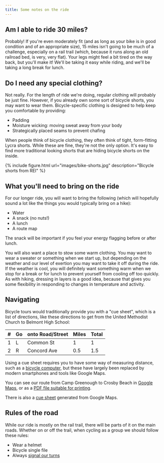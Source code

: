 ```yaml
---
title: Some notes on the ride
---
```


## Am I able to ride 30 miles?

Probably! If you're even moderately fit (and as long as your bike is
in good condition and of an appropriate size), 15 miles isn't going to
be much of a challenge, especially on a rail trail (which, because it
runs along an old railroad bed, is very, very flat). Your legs might
feel a bit tired on the way back, but you'll make it!  We'll be taking
it easy while riding, and we'll be taking a long break for lunch.

## Do I need any special clothing?

Not really. For the length of ride we're doing, regular clothing will
probably be just fine. However, if you already own some sort of
bicycle shorts, you may want to wear them. Bicycle-specific clothing
is designed to help keep you comfortable by providing:

- Padding 
- Moisture wicking: moving sweat away from your body
- Strategically placed seams to prevent chafing

When people think of bicycle clothing, they often think of tight,
form-fitting Lycra shorts. While these are fine, they're not the only
option. It's easy to find more traditional looking shorts that are
hiding bicycle shorts on the inside.

{% include figure.html url="images/bike-shorts.jpg" description="Bicycle shorts from REI" %}

## What you'll need to bring on the ride

For our longer ride, you will want to bring the following (which will
hopefully sound a lot like the things you would typically bring on a
hike):

- Water
- A snack (no nuts!)
- A lunch
- A route map

The snack will be important if you feel your energy flagging before or
after lunch.

You will also want a place to stow some warm clothing. You may want to
wear a sweater or something when we start up, but depending on the
weather and our level of exertion you may want to take it off during
the ride. If the weather is cool, you will definitely want something
warm when we stop for a break or for lunch to prevent yourself from
cooling off too quickly. As with hiking, dressing in layers is a good
idea, because that gives you some flexibility in responding to changes
in temperature and activity.

## Navigating

Bicycle tours would traditionally provide you with a "cue sheet",
which is a list of directions, like these directions to get from the
United Methodist Church to Belmont High School:

| # | Go | onto Road/Street | Miles | Total |
|---|----|------------------|-------|-------|
| 1 | L  | Common St        | 1     | 1     |
| 2 | R  | Concord Ave      | 0.5   | 1.5   |

Using a cue sheet requires you to have some way of measuring distance,
such as a [bicycle computer][], but these have largely been replaced
by modern smartphones and tools like Google Maps.

[bicycle computer]: https://www.amazon.com/XOSS-Computer-Speedometer-Waterproof-Bluetooth/dp/B083QLWSMF

You can see our route from Camp Greenough to Crosby Beach in [Google
Maps][], or as a [PDF file suitable for printing][pdfmap].

[google maps]: https://goo.gl/maps/WLnNkScjStC77oTU6
[pdfmap]: maps/alltrails-map.pdf

There is also a [cue sheet][] generated from Google Maps.

[cue sheet]: maps/google-maps-cue-sheet.pdf

## Rules of the road

While our ride is mostly on the rail trail, there will be parts of it
on the main roads. Whether on or off the trail, when cycling as a
group we should follow these rules:

- Wear a helmet
- Bicycle single file
- Always [signal our turns][]

[signal our turns]: https://www.scouterlife.com/blog/2018/6/5/bicycle-hand-signals
